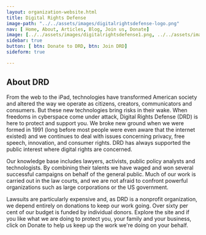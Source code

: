 ```yaml
---
layout: organization-website.html
title: Digital Rights Defense
image-path: "../../assets/images/digitalrightsdefense-logo.png"
nav: [ Home, About, Articles, Blog, Join us, Donate]
image: [../../assets/images/digitalrightsdefense1.png, ../../assets/images/digitalrightsdefense2.png, ../../assets/images/digitalrightsdefense3.png]
sidebar: true
button: [ btn: Donate to DRD, btn: Join DRD]
sideform: true

---
```


## About DRD

From the web to the iPad, technologies have transformed American society and altered the way we operate as citizens, creators, communicators and consumers. But these new technologies bring risks in their wake. When freedoms in cyberspace come under attack, Digital Rights Defense (DRD) is here to protect and support you. We broke new ground when we were formed in 1991 (long before most people were even aware that the internet existed) and we continues to deal with issues concerning privacy, free speech, innovation, and consumer rights. DRD has always supported the public interest where digital rights are concerned.

Our knowledge base includes lawyers, activists, public policy analysts and technologists. By combining their talents we have waged and won several successful campaigns on behalf of the general public. Much of our work is carried out in the law courts, and we are not afraid to confront powerful organizations such as large corporations or the US government.

Lawsuits are particularly expensive and, as DRD is a nonprofit organization, we depend entirely on donations to keep our work going. Over sixty per cent of our budget is funded by individual donors. Explore the site and if you like what we are doing to protect you, your family and your business, click on Donate to help us keep up the work we're doing on your behalf.

